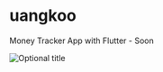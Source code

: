 # uangkoo

Money Tracker App with Flutter - Soon

<img
  src="https://i.ibb.co/GdWYbGb/Youtube-Thumbnail-54.png"
  title="Optional title"
  style="display: inline-block; margin: 0 auto; max-width: 300px">
